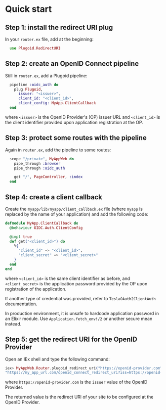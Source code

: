 # Quick start

## Step 1: install the redirect URI plug

In your `router.ex` file, add at the beginning:

```elixir
  use Plugoid.RedirectURI
```

## Step 2: create an OpenID Connect pipeline

Still in `router.ex`, add a Plugoid pipeline:

```elixir
  pipeline :oidc_auth do
    plug Plugoid,
      issuer: "<issuer>",
      client_id: "<client_id>",
      client_config: MyApp.ClientCallback
  end
```

where `<issuer>` is the OpenID Provider's (OP) issuer URL and `<client_id>` is the client
identifier provided upon application registration at the OP.

## Step 3: protect some routes with the pipeline

Again in `router.ex`, add the pipeline to some routes:

```elixir
  scope "/private", MyAppWeb do
    pipe_through :browser
    pipe_through :oidc_auth

    get "/", PageController, :index
  end
```

## Step 4: create a client callback

Create the `myapp/lib/myapp/client_callback.ex` file (where `myapp` is replaced by the name
of your application) and add the following code:

```elixir
defmodule MyApp.ClientCallback do
  @behaviour OIDC.Auth.ClientConfig

  @impl true
  def get("<client_id>") do
    %{
      "client_id" => "<client_id>",
      "client_secret" => "<client_secret>"
    }
  end
end
```

where `<client_id>` is the same client identifier as before, and `<client_secret>` is the
application password provided by the OP upon registration of the application.

If another type of credential was provided, refer to `TeslaOAuth2ClientAuth` documentation.

In production environment, it is unsafe to hardcode application password in an Elixir module.
Use `Application.fetch_env!/2` or another secure mean instead.

## Step 5: get the redirect URI for the OpenID Provider

Open an IEx shell and type the following command:


```elixir
iex> MyAppWeb.Router.plugoid_redirect_uri("https://openid-provider.com")
"https://my_app_url.com/openid_connect_redirect_uri?iss=https://openid-provider.com"
```

where `https://openid-provider.com` is the `issuer` value of the OpenID Provider.

The returned value is the redirect URI of your site to be configured at the OpenID Provider.
